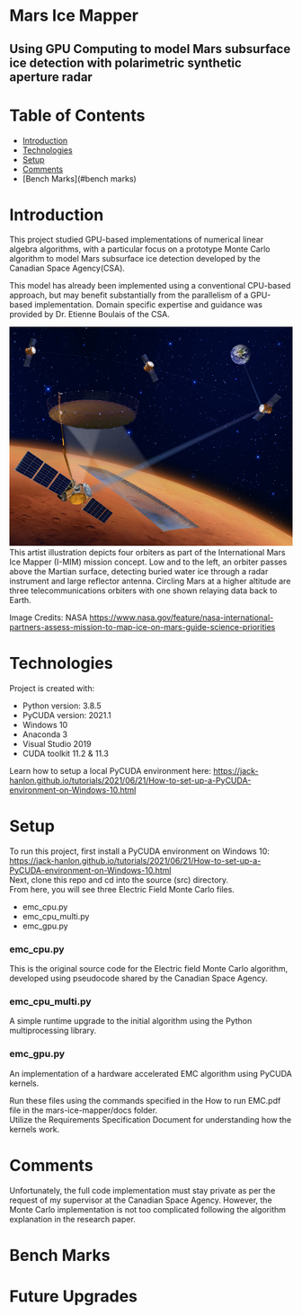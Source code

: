 # Mars Ice Mapper
## Using GPU Computing to model Mars subsurface ice detection with polarimetric synthetic aperture radar
# Table of Contents
* [Introduction](#introduction)
* [Technologies](#technologies)
* [Setup](#setup)
* [Comments](#comments)
* [Bench Marks](#bench marks)

# Introduction
This project studied GPU-based implementations of numerical linear algebra algorithms, with a particular focus on a prototype Monte Carlo algorithm to model Mars subsurface ice detection developed by the Canadian Space Agency(CSA).  
  
This model has already been implemented using a conventional CPU-based approach, but may benefit substantially from the parallelism of a GPU-based implementation. Domain specific expertise and guidance was provided by Dr. Etienne Boulais of the CSA.

![](https://github.com/jack-hanlon/mars-ice/blob/main/img/ice_mapper.jpg)
This artist illustration depicts four orbiters as part of the International Mars Ice Mapper (I-MIM) mission concept. Low and to the left, an orbiter passes above the Martian surface, detecting buried water ice through a radar instrument and large reflector antenna. Circling Mars at a higher altitude are three telecommunications orbiters with one shown relaying data back to Earth.

Image Credits: NASA
https://www.nasa.gov/feature/nasa-international-partners-assess-mission-to-map-ice-on-mars-guide-science-priorities
# Technologies
Project is created with:
* Python version: 3.8.5
* PyCUDA version: 2021.1
* Windows 10
* Anaconda 3
* Visual Studio 2019
* CUDA toolkit 11.2 & 11.3

Learn how to setup a local PyCUDA environment here: https://jack-hanlon.github.io/tutorials/2021/06/21/How-to-set-up-a-PyCUDA-environment-on-Windows-10.html

# Setup
To run this project, first install a PyCUDA environment on Windows 10: https://jack-hanlon.github.io/tutorials/2021/06/21/How-to-set-up-a-PyCUDA-environment-on-Windows-10.html  
Next, clone this repo and cd into the source (src) directory.  
From here, you will see three Electric Field Monte Carlo files.  
* emc_cpu.py
* emc_cpu_multi.py
* emc_gpu.py
### emc_cpu.py
This is the original source code for the Electric field Monte Carlo algorithm, developed using pseudocode shared by the Canadian Space Agency.
### emc_cpu_multi.py
A simple runtime upgrade to the initial algorithm using the Python multiprocessing library.
### emc_gpu.py
An implementation of a hardware accelerated EMC algorithm using PyCUDA kernels.  

Run these files using the commands specified in the How to run EMC.pdf file in the mars-ice-mapper/docs folder.  
Utilize the Requirements Specification Document for understanding how the kernels work.  
# Comments
Unfortunately, the full code implementation must stay private as per the request of my supervisor at the Canadian Space Agency. However, the Monte Carlo implementation is not too complicated following the algorithm explanation in the research paper.
# Bench Marks

# Future Upgrades

